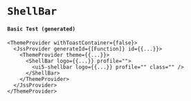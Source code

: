 # `ShellBar`

#### `Basic Test (generated)`

```
<ThemeProvider withToastContainer={false}>
  <JssProvider generateId={[Function]} id={{...}}>
    <ThemeProvider theme={{...}}>
      <ShellBar logo={{...}} profile="">
        <ui5-shellbar logo={{...}} profile="" class="" />
      </ShellBar>
    </ThemeProvider>
  </JssProvider>
</ThemeProvider>
```


